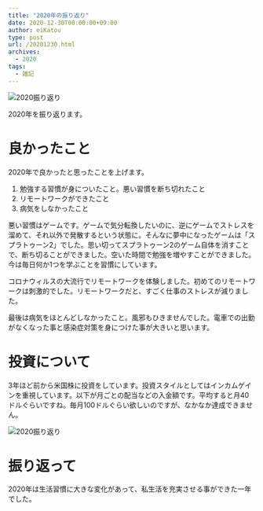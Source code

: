 ```yaml
---
title: "2020年の振り返り"
date: 2020-12-30T00:00:00+09:00
author: eiKatou
type: post
url: /20201230.html
archives:
  - 2020
tags:
  - 雑記
---
```


![2020振り返り](/uploads/illustration/saru_kotatu.png)

2020年を振り返ります。

<!--more-->

# 良かったこと
2020年で良かったと思ったことを上げます。
1. 勉強する習慣が身についたこと。悪い習慣を断ち切れたこと
1. リモートワークができたこと
1. 病気をしなかったこと

悪い習慣はゲームです。ゲームで気分転換したいのに、逆にゲームでストレスを溜めて、それ以外で発散するという状態に。そんなに夢中になったゲームは「スプラトゥーン2」でした。思い切ってスプラトゥーン2のゲーム自体を消すことで、断ち切ることができました。空いた時間で勉強を増やすことができました。今は毎日何か1つを学ぶことを習慣にしています。

コロナウィルスの大流行でリモートワークを体験しました。初めてのリモートワークは刺激的でした。リモートワークだと、すごく仕事のストレスが減りました。

最後は病気をほとんどしなかったこと。風邪もひきませんでした。電車での出勤がなくなった事と感染症対策を身につけた事が大きいと思います。


# 投資について
3年ほど前から米国株に投資をしています。投資スタイルとしてはインカムゲインを重視しています。以下が月ごとの配当などの入金額です。平均すると月40ドルぐらいですね。毎月100ドルぐらい欲しいのですが、なかなか達成できません。

![2020振り返り](/uploads/2020/12/2020_incomegain.png)

# 振り返って
2020年は生活習慣に大きな変化があって、私生活を充実させる事ができた一年でした。
